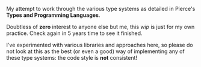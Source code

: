 My attempt to work through the various type systems as detailed in Pierce's **Types and Programming
Languages**.

Doubtless of **zero** interest to anyone else but me, this *wip* is just for my own practice. Check
again in 5 years time to see it finished.

I've experimented with various libraries and approaches here, so please do not look at this as the best (or even a good)
way of implementing any of these type systems: the code style is **not** consistent! 
